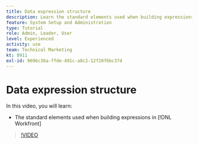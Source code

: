 ```yaml
---
title: Data expression structure
description: Learn the standard elements used when building expressions in Adobe [!DNL Workfront].
feature: System Setup and Administration
type: Tutorial
role: Admin, Leader, User
level: Experienced
activity: use
team: Technical Marketing
kt: 8911
exl-id: 9696c36a-ffde-491c-a8c2-12f20f6bc374
---
```

# Data expression structure

In this video, you will learn:

* The standard elements used when building expressions in [!DNL Workfront]

>[!VIDEO](https://video.tv.adobe.com/v/335174/?quality=12)
